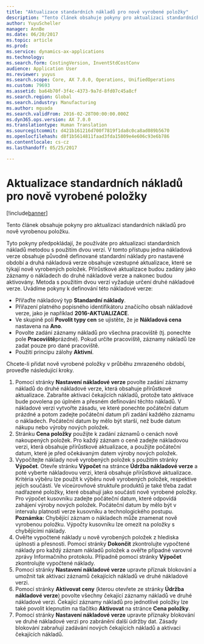 ```yaml
---
title: "Aktualizace standardních nákladů pro nově vyrobené položky"
description: "Tento článek obsahuje pokyny pro aktualizaci standardních nákladů pro nově vyrobenou položku."
author: YuyuScheller
manager: AnnBe
ms.date: 06/20/2017
ms.topic: article
ms.prod: 
ms.service: dynamics-ax-applications
ms.technology: 
ms.search.form: CostingVersion, InventStdCostConv
audience: Application User
ms.reviewer: yuyus
ms.search.scope: Core, AX 7.0.0, Operations, UnifiedOperations
ms.custom: 79693
ms.assetid: ba64b70f-3f4c-4373-9a7d-8fd07c45a8cf
ms.search.region: Global
ms.search.industry: Manufacturing
ms.author: mguada
ms.search.validFrom: 2016-02-28T00:00:00.000Z
ms.dyn365.ops.version: AX 7.0.0
ms.translationtype: Human Translation
ms.sourcegitcommit: d421b161216d700f7819f1da8c0ca8ad089b5670
ms.openlocfilehash: d8f1b5614811faad3fda15809e4e606c93e6b786
ms.contentlocale: cs-cz
ms.lasthandoff: 05/25/2017

---
```


# <a name="update-standard-costs-for-a-new-manufactured-item"></a>Aktualizace standardních nákladů pro nově vyrobené položky

[!include[banner](../includes/banner.md)]


Tento článek obsahuje pokyny pro aktualizaci standardních nákladů pro nově vyrobenou položku. 

Tyto pokyny předpokládají, že používáte pro aktualizaci standardních nákladů metodou s použitím dvou verzí. V tomto přístupu jedna nákladová verze obsahuje původně definované standardní náklady pro nastavené období a druhá nákladová verze obsahuje vzestupné aktualizace, které se týkají nově vyrobených položek. Přírůstkové aktualizace budou zadány jako záznamy o nákladech do druhé nákladové verze a nakonec budou aktivovány. Metoda s použitím dvou verzí vyžaduje určení druhé nákladové verze. Uvádíme pokyny k definování této nákladové verze:

-   Přiřaďte nákladový typ **Standardní náklady**.
-   Přiřazení platného popisného identifikátoru značícího obsah nákladové verze, jako je například **2016-AKTUALIZACE**.
-   Ve skupině polí **Povolit typy cen** se ujistěte, že je **Nákladová cena** nastavena na **Ano**.
-   Povolte zadání záznamy nákladů pro všechna pracoviště (tj. ponechte pole **Pracoviště**prázdné). Pokud určíte pracoviště, záznamy nákladů lze zadat pouze pro dané pracoviště.
-   Použití principu zálohy **Aktivní**.

Chcete-li přidat nově vyrobené položky v průběhu zmrazeného období, proveďte následující kroky.

1.  Pomocí stránky **Nastavení nákladové verze** povolte zadání záznamy nákladů do druhé nákladové verze, která obsahuje přírůstkové aktualizace. Zabraňte aktivaci čekajících nákladů, protože tato aktivace bude povolena po úplném a přesném definování těchto nákladů. V nákladové verzi vytvořte zásadu, ve které ponechte počáteční datum prázdné a potom zadejte počáteční datum při zadání každého záznamu o nákladech. Počáteční datum by mělo být starší, než bude datum nákupu nebo výroby nových položek.
2.  Stránku **Cena položky** použijte k zadání záznamů o cenách nově nakoupených položek. Pro každý záznam o ceně zadejte nákladovou verzi, která obsahuje přírůstkové aktualizace, a použijte počáteční datum, které je před očekávaným datem výroby nových položek.
3.  Vypočítejte náklady nově vyrobených položek s použitím stránky **Výpočet**. Otevře stránku **Výpočet** na stránce **Údržba nákladové verze** a poté vyberte nákladovou verzi, která obsahuje přírůstkové aktualizace. Kritéria výběru lze použít k výběru nově vyrobených položek, respektive jejich součástí. Ve víceúrovňové struktuře produktů je také třeba zadat nadřazené položky, které obsahují jako součásti nově vyrobené položky. Pro výpočet kusovníku zadejte počáteční datum, které odpovídá zahájení výroby nových položek. Počáteční datum by mělo být v intervalu platnosti verze kusovníku a technologického postupu. **Poznámka:** Chybějící záznam o nákladech může znamenat nově vyrobenou položku. Výpočty kusovníku lze omezit na položky s chybějícími náklady.
4.  Ověřte vypočtené náklady u nově vyrobených položek z hlediska úplnosti a přesnosti. Pomocí stránky **Dokončit** zkontrolujte vypočtené náklady pro každý záznam nákladů položek a ověřte případné varovné zprávy Informačního protokolu. Případně pomocí stránky **Výpočet** zkontrolujte vypočtené náklady.
5.  Pomocí stránky **Nastavení nákladové verze** upravte příznak blokování a umožnit tak aktivaci záznamů čekajících nákladů ve druhé nákladové verzi.
6.  Pomocí stránky **Aktivovat ceny** (kterou otevřete ze stránky **Údržba nákladové verze**) povolte všechny čekající záznamy nákladů ve druhé nákladové verzi. Čekající záznamy nákladů pro jednotlivé položky lze také povolit klepnutím na tlačítko **Aktivovat** na stránce **Cena položky**.
7.  Pomocí stránky **Nastavení nákladové verze** upravte příznaky blokování ve druhé nákladové verzi pro zabránění další údržby dat. Zásady blokování zabraňují zadávání nových čekajících nákladů a aktivaci čekajících nákladů.





